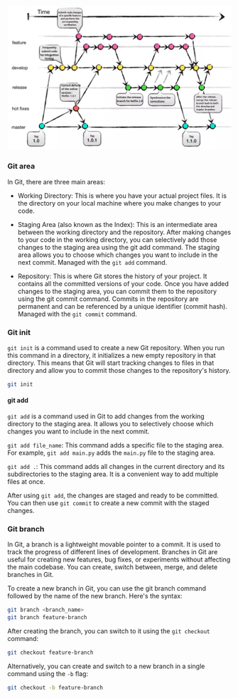 ![39](../.gitbook/assets/39-gitflow.png)


### Git area

In Git, there are three main areas:

* Working Directory: This is where you have your actual project files. It is the directory on your local machine where you make changes to your code.

* Staging Area (also known as the Index): This is an intermediate area between the working directory and the repository. After making changes to your code in the working directory, you can selectively add those changes to the staging area using the git add command. The staging area allows you to choose which changes you want to include in the next commit. Managed with the `git add` command.

* Repository: This is where Git stores the history of your project. It contains all the committed versions of your code. Once you have added changes to the staging area, you can commit them to the repository using the git commit command. Commits in the repository are permanent and can be referenced by a unique identifier (commit hash). Managed with the `git commit` command.

### Git init

`git init` is a command used to create a new Git repository. When you run this command in a directory, it initializes a new empty repository in that directory. This means that Git will start tracking changes to files in that directory and allow you to commit those changes to the repository's history.

```bash
git init
```

#### git add

`git add` is a command used in Git to add changes from the working directory to the staging area. It allows you to selectively choose which changes you want to include in the next commit.

`git add file_name`: This command adds a specific file to the staging area. For example, `git add main.py` adds the `main.py` file to the staging area.

`git add .`: This command adds all changes in the current directory and its subdirectories to the staging area. It is a convenient way to add multiple files at once.

After using `git add`, the changes are staged and ready to be committed. You can then use `git commit` to create a new commit with the staged changes.

### Git branch

In Git, a branch is a lightweight movable pointer to a commit. It is used to track the progress of different lines of development. Branches in Git are useful for creating new features, bug fixes, or experiments without affecting the main codebase. You can create, switch between, merge, and delete branches in Git.

To create a new branch in Git, you can use the git branch command followed by the name of the new branch. Here's the syntax:

```bash
git branch <branch_name>
git branch feature-branch
```

After creating the branch, you can switch to it using the `git checkout` command:

```bash
git checkout feature-branch
```

Alternatively, you can create and switch to a new branch in a single command using the `-b` flag:

```bash
git checkout -b feature-branch
```
